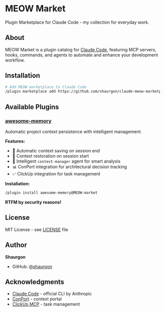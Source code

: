 # MEOW Market

Plugin Marketplace for Claude Code - my collection for everyday work.

## About

MEOW Market is a plugin catalog for [Claude Code](https://claude.com/code), featuring MCP servers, hooks, commands, and agents to automate and enhance your development workflow.

## Installation

```bash
# Add MEOW marketplace to Claude Code
/plugin marketplace add https://github.com/shaurgon/claude-meow-marketplace
```

## Available Plugins

### [awesome-memory](./plugins/awesome-memory/README.md)

Automatic project context persistence with intelligent management.

**Features:**
- 🧠 Automatic context saving on session end
- 🔄 Context restoration on session start
- 🤖 Intelligent `context-manager` agent for smart analysis
- 📊 ConPort integration for architectural decision tracking
- ✅ ClickUp integration for task management

**Installation:**
```bash
/plugin install awesome-memory@MEOW-market
```

**RTFM by security reasons!**

## License

MIT License - see [LICENSE](./LICENSE) file

## Author

**Shaurgon**
- GitHub: [@shaurgon](https://github.com/shaurgon)

## Acknowledgments

- [Claude Code](https://claude.com/code) - official CLI by Anthropic
- [ConPort](https://github.com/GreatScottyMac/context-portal) - context portal
- [ClickUp MCP](https://github.com/hauptsacheNet/clickup-mcp) - task management
